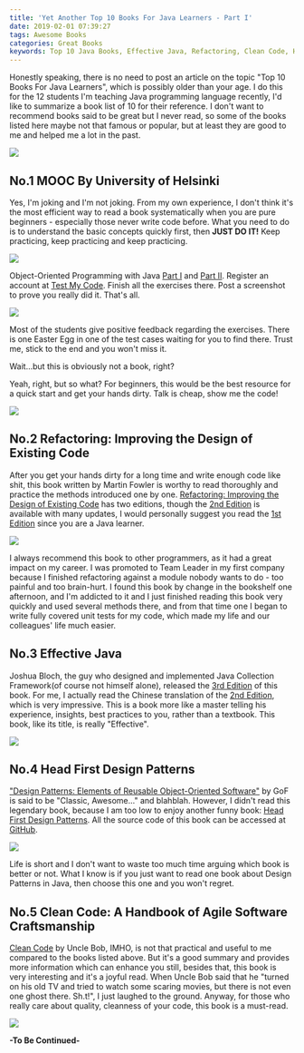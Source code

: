 ```yaml
---
title: 'Yet Another Top 10 Books For Java Learners - Part I'
date: 2019-02-01 07:39:27
tags: Awesome Books
categories: Great Books
keywords: Top 10 Java Books, Effective Java, Refactoring, Clean Code, Head First Design Pattern
---
```


Honestly speaking, there is no need to post an article on the topic "Top 10 Books For Java Learners", which is possibly older than your age. I do this for the 12 students I'm teaching Java programming language recently, I'd like to summarize a book list of 10 for their reference. I don't want to recommend books said to be great but I never read, so some of the books listed here maybe not that famous or popular, but at least they are good to me and helped me a lot in the past.

![](https://www.dropbox.com/s/6cir6bgtlzzl94j/books.jpg?dl=1)<!-- more -->

## No.1 MOOC By University of Helsinki

Yes, I'm joking and I'm not joking. From my own experience, I don't think it's the most efficient way to read a book systematically when you are pure beginners - especially those never write code before. What you need to do is to understand the basic concepts quickly first, then **JUST DO IT!** Keep practicing, keep practicing and keep practicing.

<a target="_blank" href="https://www.amazon.com/NIKE-Sportswear-Swoosh-Varsity-Medium/dp/B00TFAEPRA/ref=as_li_ss_il?ie=UTF8&qid=1549036398&sr=8-1&keywords=Just+do+it&linkCode=li3&tag=javaneversleep-20&linkId=a45c1168c1454889779b81a6c9304ada&language=en_US" target="_blank"><img border="0" src="//ws-na.amazon-adsystem.com/widgets/q?_encoding=UTF8&ASIN=B00TFAEPRA&Format=_SL250_&ID=AsinImage&MarketPlace=US&ServiceVersion=20070822&WS=1&tag=javaneversleep-20&language=en_US" ></a><img src="https://ir-na.amazon-adsystem.com/e/ir?t=javaneversleep-20&language=en_US&l=li3&o=1&a=B00TFAEPRA" width="1" height="1" border="0" alt="" style="border:none !important; margin:0px !important;" />

Object-Oriented Programming with Java [Part I](https://materiaalit.github.io/2013-oo-programming/part1/week-1/) and [Part II](https://materiaalit.github.io/2013-oo-programming/part2/week-7/). Register an account at [Test My Code](https://tmc.mooc.fi/user/new). Finish all the exercises there. Post a screenshot to prove you really did it. That's all.

![](https://www.dropbox.com/s/fg5ceqyklz7x6wf/mooc-part1-109.jpg?dl=1)

Most of the students give positive feedback regarding the exercises. There is one Easter Egg in one of the test cases waiting for you to find there. Trust me, stick to the end and you won't miss it.

Wait...but this is obviously not a book, right?

Yeah, right, but so what? For beginners, this would be the best resource for a quick start and get your hands dirty. Talk is cheap, show me the code!

<a target="_blank" href="https://www.amazon.com/gp/product/B01FOTSHLA/ref=as_li_tl?ie=UTF8&camp=1789&creative=9325&creativeASIN=B01FOTSHLA&linkCode=as2&tag=javaneversleep-20&linkId=314168ef8b7dd05181532e41f8c561dc"><img border="0" src="//ws-na.amazon-adsystem.com/widgets/q?_encoding=UTF8&MarketPlace=US&ASIN=B01FOTSHLA&ServiceVersion=20070822&ID=AsinImage&WS=1&Format=_SL250_&tag=javaneversleep-20" ></a><img src="//ir-na.amazon-adsystem.com/e/ir?t=javaneversleep-20&l=am2&o=1&a=B01FOTSHLA" width="1" height="1" border="0" alt="" style="border:none !important; margin:0px !important;" />

## No.2 Refactoring: Improving the Design of Existing Code

After you get your hands dirty for a long time and write enough code like shit, this book written by Martin Fowler is worthy to read thoroughly and practice the methods introduced one by one. [Refactoring: Improving the Design of Existing Code](https://amzn.to/2GeaV5Q) has two editions, though the [2nd Edition](https://amzn.to/2DOMhaE) is available with many updates, I would personally suggest you read the [1st Edition](https://amzn.to/2MKnHKN) since you are a Java learner.

<a target="_blank"  href="https://www.amazon.com/gp/product/0134757599/ref=as_li_tl?ie=UTF8&camp=1789&creative=9325&creativeASIN=0134757599&linkCode=as2&tag=javaneversleep-20&linkId=89250f6bdc5dbc4ec626099edabefb8d"><img border="0" src="//ws-na.amazon-adsystem.com/widgets/q?_encoding=UTF8&MarketPlace=US&ASIN=0134757599&ServiceVersion=20070822&ID=AsinImage&WS=1&Format=_SL250_&tag=javaneversleep-20" ></a><img src="//ir-na.amazon-adsystem.com/e/ir?t=javaneversleep-20&l=am2&o=1&a=0134757599" width="1" height="1" border="0" alt="" style="border:none !important; margin:0px !important;" />

I always recommend this book to other programmers, as it had a great impact on my career. I was promoted to Team Leader in my first company because I finished refactoring against a module nobody wants to do - too painful and too brain-hurt. I found this book by change in the bookshelf one afternoon, and I'm addicted to it and I just finished reading this book very quickly and used several methods there, and from that time one I began to write fully covered unit tests for my code, which made my life and our colleagues' life much easier.

## No.3 Effective Java

Joshua Bloch, the guy who designed and implemented Java Collection Framework(of course not himself alone), released the [3rd Edition](https://amzn.to/2Ggl5D4) of this book. For me, I actually read the Chinese translation of the [2nd Edition](https://amzn.to/2S3qqoj), which is very impressive. This is a book more like a master telling his experience, insights, best practices to you, rather than a textbook. This book, like its title, is really "Effective".

<a target="_blank"  href="https://www.amazon.com/Effective-Java-Joshua-Bloch/dp/0134685997/ref=as_li_ss_il?ie=UTF8&qid=1549037913&sr=8-2&keywords=effective+java&linkCode=li3&tag=javaneversleep-20&linkId=fa9eefc833d196486daa8c9f8e92c294&language=en_US" target="_blank"><img border="0" src="//ws-na.amazon-adsystem.com/widgets/q?_encoding=UTF8&ASIN=0134685997&Format=_SL250_&ID=AsinImage&MarketPlace=US&ServiceVersion=20070822&WS=1&tag=javaneversleep-20&language=en_US" ></a><img src="https://ir-na.amazon-adsystem.com/e/ir?t=javaneversleep-20&language=en_US&l=li3&o=1&a=0134685997" width="1" height="1" border="0" alt="" style="border:none !important; margin:0px !important;" />

## No.4 Head First Design Patterns

["Design Patterns: Elements of Reusable Object-Oriented Software"](https://amzn.to/2WA1wvm) by GoF is said to be "Classic, Awesome..." and blahblah. However, I didn't read this legendary book, because I am too low to enjoy another funny book: [Head First Design Patterns](https://amzn.to/2MILzON). All the source code of this book can be accessed at [GitHub](https://github.com/bethrobson/Head-First-Design-Patterns).

<a target="_blank"  href="https://www.amazon.com/Head-First-Design-Patterns-Brain-Friendly/dp/0596007124/ref=as_li_ss_il?ie=UTF8&qid=1549038335&sr=8-1&keywords=head+first+design+patterns+2014&linkCode=li3&tag=javaneversleep-20&linkId=bce55d8f6d7171449418836de9a8d2d6&language=en_US" target="_blank"><img border="0" src="//ws-na.amazon-adsystem.com/widgets/q?_encoding=UTF8&ASIN=0596007124&Format=_SL250_&ID=AsinImage&MarketPlace=US&ServiceVersion=20070822&WS=1&tag=javaneversleep-20&language=en_US" ></a><img src="https://ir-na.amazon-adsystem.com/e/ir?t=javaneversleep-20&language=en_US&l=li3&o=1&a=0596007124" width="1" height="1" border="0" alt="" style="border:none !important; margin:0px !important;" />

Life is short and I don't want to waste too much time arguing which book is better or not. What I know is if you just want to read one book about Design Patterns in Java, then choose this one and you won't regret.

## No.5 Clean Code: A Handbook of Agile Software Craftsmanship

[Clean Code](https://amzn.to/2WCDZKn) by Uncle Bob, IMHO, is not that practical and useful to me compared to the books listed above. But it's a good summary and provides more information which can enhance you still, besides that, this book is very interesting and it's a joyful read. When Uncle Bob said that he "turned on his old TV and tried to watch some scaring movies, but there is not even one ghost there. Sh.t!", I just laughed to the ground. Anyway, for those who really care about quality, cleanness of your code, this book is a must-read.

<a target="_blank"  href="https://www.amazon.com/Clean-Code-Handbook-Software-Craftsmanship/dp/0132350882/ref=as_li_ss_il?ie=UTF8&qid=1549038518&sr=8-1&keywords=clean+code&linkCode=li3&tag=javaneversleep-20&linkId=586746e3093661bce05cf7b585646c25&language=en_US" target="_blank"><img border="0" src="//ws-na.amazon-adsystem.com/widgets/q?_encoding=UTF8&ASIN=0132350882&Format=_SL250_&ID=AsinImage&MarketPlace=US&ServiceVersion=20070822&WS=1&tag=javaneversleep-20&language=en_US" ></a><img src="https://ir-na.amazon-adsystem.com/e/ir?t=javaneversleep-20&language=en_US&l=li3&o=1&a=0132350882" width="1" height="1" border="0" alt="" style="border:none !important; margin:0px !important;" />

**-To Be Continued-**

<script type="text/javascript">
amzn_assoc_placement = "adunit0";
amzn_assoc_search_bar = "true";
amzn_assoc_tracking_id = "javaneversleep-20";
amzn_assoc_ad_mode = "manual";
amzn_assoc_ad_type = "smart";
amzn_assoc_marketplace = "amazon";
amzn_assoc_region = "US";
amzn_assoc_title = "";
amzn_assoc_linkid = "b2d7aa2b3289e841ea7dae7b785b8767";
amzn_assoc_asins = "0201485672,0134685997,0596007124,0132350882";
</script>
<script src="//z-na.amazon-adsystem.com/widgets/onejs?MarketPlace=US"></script>